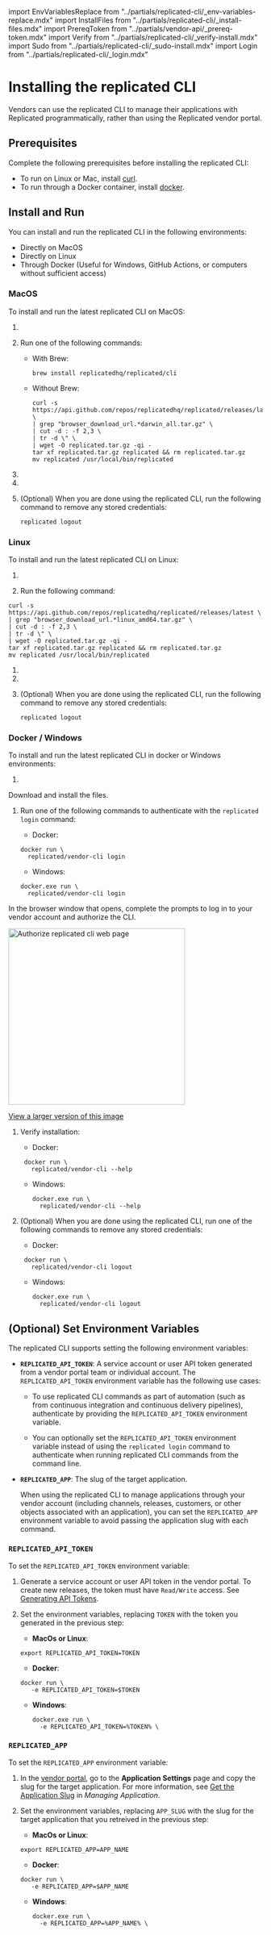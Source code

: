 import EnvVariablesReplace from "../partials/replicated-cli/_env-variables-replace.mdx"
import InstallFiles from "../partials/replicated-cli/_install-files.mdx"
import PrereqToken from "../partials/vendor-api/_prereq-token.mdx"
import Verify from "../partials/replicated-cli/_verify-install.mdx"
import Sudo from "../partials/replicated-cli/_sudo-install.mdx"
import Login from "../partials/replicated-cli/_login.mdx"

# Installing the replicated CLI

Vendors can use the replicated CLI to manage their applications with Replicated programmatically, rather than using the Replicated vendor portal.

## Prerequisites

Complete the following prerequisites before installing the replicated CLI:

- To run on Linux or Mac, install [curl](https://curl.haxx.se/).
- To run through a Docker container, install [docker](https://www.docker.com).

## Install and Run

You can install and run the replicated CLI in the following environments: 

* Directly on MacOS
* Directly on Linux
* Through Docker (Useful for Windows, GitHub Actions, or computers without sufficient access)

### MacOS

To install and run the latest replicated CLI on MacOS:

1. <InstallFiles/>

1. Run one of the following commands:

    - With Brew:

      ```shell
      brew install replicatedhq/replicated/cli
      ```

    - Without Brew:

      ```shell
      curl -s https://api.github.com/repos/replicatedhq/replicated/releases/latest \
      | grep "browser_download_url.*darwin_all.tar.gz" \
      | cut -d : -f 2,3 \
      | tr -d \" \
      | wget -O replicated.tar.gz -qi -
      tar xf replicated.tar.gz replicated && rm replicated.tar.gz
      mv replicated /usr/local/bin/replicated
      ```

      <Sudo/>

1. <Verify/> 

1. <Login/>

1. (Optional) When you are done using the replicated CLI, run the following command to remove any stored credentials:

   ```
   replicated logout
   ```

### Linux

To install and run the latest replicated CLI on Linux:

1. <InstallFiles/>

1. Run the following command:

  ```shell
  curl -s https://api.github.com/repos/replicatedhq/replicated/releases/latest \
  | grep "browser_download_url.*linux_amd64.tar.gz" \
  | cut -d : -f 2,3 \
  | tr -d \" \
  | wget -O replicated.tar.gz -qi -
  tar xf replicated.tar.gz replicated && rm replicated.tar.gz
  mv replicated /usr/local/bin/replicated
  ```

  <Sudo/>

1. <Verify/>

1. <Login/>

1. (Optional) When you are done using the replicated CLI, run the following command to remove any stored credentials:

   ```
   replicated logout
   ```

### Docker / Windows

To install and run the latest replicated CLI in docker or Windows environments:

1. <InstallFiles/>

  Download and install the files.

1. Run one of the following commands to authenticate with the `replicated login` command:

   - Docker:

    ```shell
    docker run \
      replicated/vendor-cli login
    ```

   - Windows:

    ```dos
    docker.exe run \
      replicated/vendor-cli login
    ```

  In the browser window that opens, complete the prompts to log in to your vendor account and authorize the CLI.

  <img width="350" alt="Authorize replicated cli web page" src="/images/authorize-repl-cli.png"/>

  [View a larger version of this image](/images/authorize-repl-cli.png)     

1. Verify installation:

    - Docker:

     ```shell
      docker run \
        replicated/vendor-cli --help
      ```

    - Windows:

      ```dos
      docker.exe run \
        replicated/vendor-cli --help
      ```

1. (Optional) When you are done using the replicated CLI, run one of the following commands to remove any stored credentials:

    - Docker:

     ```shell
      docker run \
        replicated/vendor-cli logout
      ```

    - Windows:

      ```dos
      docker.exe run \
        replicated/vendor-cli logout
      ```

## (Optional) Set Environment Variables

The replicated CLI supports setting the following environment variables:

* **`REPLICATED_API_TOKEN`**: A service account or user API token generated from a vendor portal team or individual account. The `REPLICATED_API_TOKEN` environment variable has the following use cases:

  * To use replicated CLI commands as part of automation (such as from continuous integration and continuous delivery pipelines), authenticate by providing the `REPLICATED_API_TOKEN` environment variable.
  
  * You can optionally set the `REPLICATED_API_TOKEN` environment variable instead of using the `replicated login` command to authenticate when running replicated CLI commands from the command line.

* **`REPLICATED_APP`**: The slug of the target application.

  When using the replicated CLI to manage applications through your vendor account (including channels, releases, customers, or other objects associated with an application), you can set the `REPLICATED_APP` environment variable to avoid passing the application slug with each command.

### `REPLICATED_API_TOKEN`

To set the `REPLICATED_API_TOKEN` environment variable:

1. Generate a service account or user API token in the vendor portal. To create new releases, the token must have `Read/Write` access. See [Generating API Tokens](/vendor/replicated-api-tokens).

1. Set the environment variables, replacing `TOKEN` with the token you generated in the previous step:

    * **MacOs or Linux**:

     ```
     export REPLICATED_API_TOKEN=TOKEN
     ```

    * **Docker**:

     ```
     docker run \
        -e REPLICATED_API_TOKEN=$TOKEN
     ```

    * **Windows**:

      ```
      docker.exe run \
        -e REPLICATED_API_TOKEN=%TOKEN% \
      ```

### `REPLICATED_APP`

To set the `REPLICATED_APP` environment variable:

1. In the [vendor portal](https://vendor.replicated.com), go to the **Application Settings** page and copy the slug for the target application. For more information, see [Get the Application Slug](/vendor/vendor-portal-manage-app#slug) in _Managing Application_.

1. Set the environment variables, replacing `APP_SLUG` with the slug for the target application that you retreived in the previous step:

    * **MacOs or Linux**:

     ```
     export REPLICATED_APP=APP_NAME
     ```

    * **Docker**:

     ```
     docker run \
        -e REPLICATED_APP=$APP_NAME
     ```

    * **Windows**:

      ```
      docker.exe run \
        -e REPLICATED_APP=%APP_NAME% \
      ```